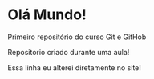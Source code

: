 # Olá Mundo!
 Primeiro repositório do curso Git e GitHob

Repositorio criado durante uma aula!

Essa linha eu alterei diretamente no site!
